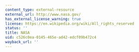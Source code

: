 ```yaml
---
content_type: external-resource
external_url: http://www.nasa.gov/
has_external_license_warning: true
license: https://en.wikipedia.org/wiki/All_rights_reserved
status: ''
title: NASA
uid: c526c0ea-0145-465e-ad42-edcf09b472c4
wayback_url: ''
---
```

